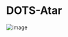 # DOTS-Atar
![image](https://github.com/yaolifa/DOTS-AStar/assets/44259048/dfac2276-7a28-4bfe-8992-59559de38260)
